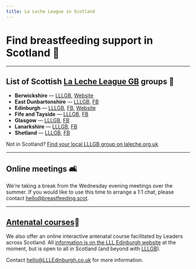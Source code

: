 ```yaml
---
title: La Leche League in Scotland
---
```

# Find breastfeeding support in Scotland 🏴󠁧󠁢󠁳󠁣󠁴󠁿

- - -

## List of Scottish [La Leche League GB](https://laleche.org.uk) groups 🤱

* **Berwickshire** — [LLLGB](https://www.laleche.org.uk/supportgroup/lll-berwickshire/), [Website](https://berwickshire.breastfeeding.scot)
* **East Dunbartonshire** — [LLLGB](https://www.laleche.org.uk/supportgroup/lll-east-dunbartonshire/), [FB](https://www.facebook.com/llleastdunbartonshire)
* **Edinburgh** — [LLLGB](https://www.laleche.org.uk/supportgroup/la-leche-league-edinburgh/), [FB](https://www.facebook.com/LLLedinburgh/), [Website](https://llledinburgh.co.uk)
* **Fife and Tayside** — [LLLGB](https://www.laleche.org.uk/supportgroup/la-leche-league-fife-and-tayside/), [FB](https://www.facebook.com/lalechefifetayside)
* **Glasgow** — [LLLGB](https://www.laleche.org.uk/supportgroup/la-leche-league-glasgow/), [FB](https://www.facebook.com/La-Leche-League-Glasgow-796431593761220/)
* **Lanarkshire** — [LLLGB](https://www.laleche.org.uk/supportgroup/lll-lanarkshire/), [FB](https://www.facebook.com/LLLLanarkshire)
* **Shetland** — [LLLGB](https://www.laleche.org.uk/supportgroup/lll-sheltand/), [FB](https://www.facebook.com/lllshetland/)

Not in Scotland? [Find your local LLLGB group on laleche.org.uk](https://www.laleche.org.uk/find-lll-support-group/)

- - -

## Online meetings 🛋

We're taking a break from the Wednesday evening meetings over the summer. If you would like to use this time to arrange a 1:1 chat, please contact <hello@breastfeeding.scot>.


- - -

## [Antenatal courses](https://llledinburgh.co.uk/antenatal-courses/)🤰

We also offer an online interactive antenatal course facilitated by Leaders across Scotland. All [information is on the LLL Edinburgh website](https://llledinburgh.co.uk/antenatal-courses/) at the moment, but is open to all in Scotland (and beyond with [LLLGB](https://www.laleche.org.uk/antenatal-courses/)).

Contact [hello@LLLEdinburgh.co.uk](mailto:hello@LLLEdinburgh.co.uk) for more information.